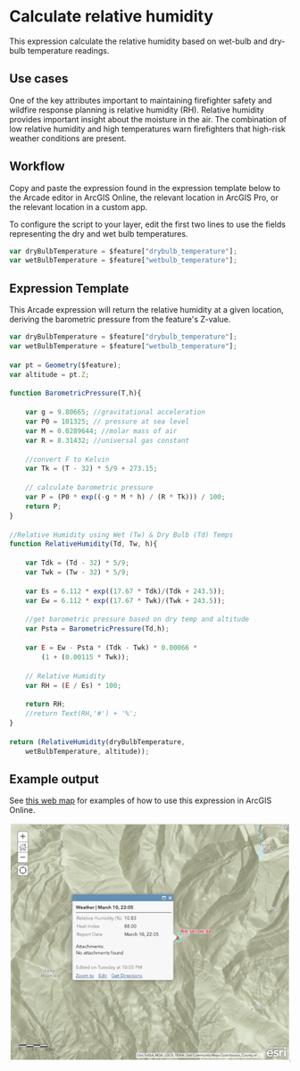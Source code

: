 # Calculate relative humidity

This expression calculate the relative humidity based on wet-bulb and dry-bulb temperature readings.

## Use cases

One of the key attributes important to maintaining firefighter safety and wildfire response planning is relative humidity (RH).  Relative humidity provides important insight about the moisture in the air.  The combination of low relative humidity and high temperatures warn firefighters that high-risk weather conditions are present. 

## Workflow

Copy and paste the expression found in the expression template below to the Arcade editor in ArcGIS Online, the relevant location in ArcGIS Pro, or the relevant location in a custom app.

To configure the script to your layer, edit the first two lines to use the fields representing the dry and wet bulb temperatures.

```js
var dryBulbTemperature = $feature["drybulb_temperature"];
var wetBulbTemperature = $feature["wetbulb_temperature"];
```

## Expression Template

This Arcade expression will return the relative humidity at a given location, deriving the barometric pressure from the feature's Z-value.

```js
var dryBulbTemperature = $feature["drybulb_temperature"];
var wetBulbTemperature = $feature["wetbulb_temperature"];

var pt = Geometry($feature);
var altitude = pt.Z;

function BarometricPressure(T,h){

    var g = 9.80665; //gravitational acceleration
    var P0 = 101325; // pressure at sea level
    var M = 0.0289644; //molar mass of air
    var R = 8.31432; //universal gas constant
    
    //convert F to Kelvin
    var Tk = (T - 32) * 5/9 + 273.15;

    // calculate barometric pressure
    var P = (P0 * exp((-g * M * h) / (R * Tk))) / 100;
    return P;
}

//Relative Humidity using Wet (Tw) & Dry Bulb (Td) Temps
function RelativeHumidity(Td, Tw, h){
	
    var Tdk = (Td - 32) * 5/9;
    var Twk = (Tw - 32) * 5/9;
    
    var Es = 6.112 * exp((17.67 * Tdk)/(Tdk + 243.5));
    var Ew = 6.112 * exp((17.67 * Twk)/(Twk + 243.5));
    
    //get barometric pressure based on dry temp and altitude
    var Psta = BarometricPressure(Td,h);

    var E = Ew - Psta * (Tdk - Twk) * 0.00066 * 
        (1 + (0.00115 * Twk));
    
    // Relative Humidity
    var RH = (E / Es) * 100;
    
    return RH;
    //return Text(RH,'#') + '%';    
}

return (RelativeHumidity(dryBulbTemperature, 
    wetBulbTemperature, altitude));
```

## Example output

See [this web map](https://esriapps.maps.arcgis.com/home/webmap/viewer.html?webmap=b69e2dac2d224962bad47e569f4048bf) for examples of how to use this expression in ArcGIS Online.

![Relative Humidity](../images/relative-humidity-heat-index.png)